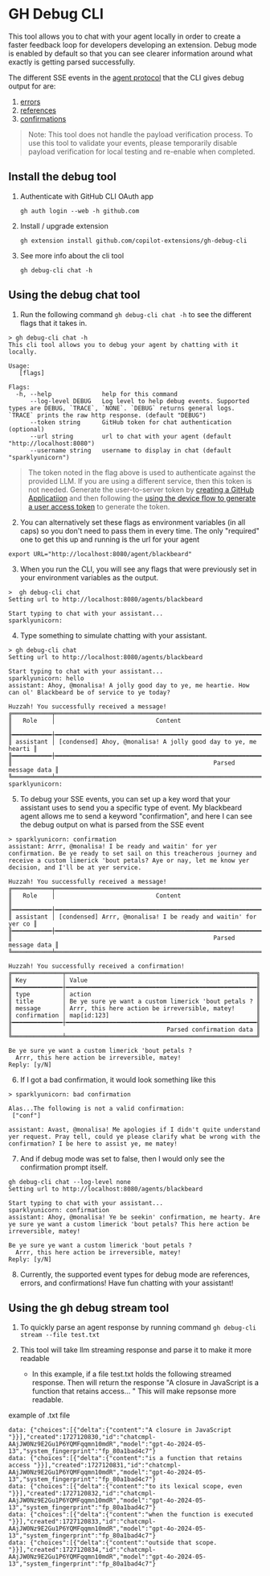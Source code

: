 # GH Debug CLI

This tool allows you to chat with your agent locally in order to create a faster feedback loop for developers developing an extension.
Debug mode is enabled by default so that you can see clearer information around what exactly is getting parsed successfully.

The different SSE events in the [agent protocol](TODO) that the CLI gives debug output for are:
1. [errors](TODO)
2. [references](TODO)
3. [confirmations](TODO)

> Note: This tool does not handle the payload verification process. To use this tool to validate your events, please temporarily disable payload verification for local testing and re-enable when completed.

## Install the debug tool
1. Authenticate with GitHub CLI OAuth app
   ```shell
   gh auth login --web -h github.com
   ```
1. Install / upgrade extension
   ```shell
   gh extension install github.com/copilot-extensions/gh-debug-cli
   ```
1. See more info about the cli tool
   ```shell
   gh debug-cli chat -h
   ```

## Using the debug chat tool
1. Run the following command `gh debug-cli chat -h` to see the different flags that it takes in.
```
> gh debug-cli chat -h
This cli tool allows you to debug your agent by chatting with it locally.

Usage:
   [flags]

Flags:
  -h, --help              help for this command
      --log-level DEBUG   Log level to help debug events. Supported types are DEBUG, `TRACE`, `NONE`. `DEBUG` returns general logs. `TRACE` prints the raw http response. (default "DEBUG")
      --token string      GitHub token for chat authentication (optional)
      --url string        url to chat with your agent (default "http://localhost:8080")
      --username string   username to display in chat (default "sparklyunicorn")
```
> The token noted in the flag above is used to authenticate against the provided LLM. If you are using a different service, then this token is not needed. Generate the user-to-server token by [creating a GitHub Applicatiion](https://docs.github.com/en/apps/creating-github-apps/about-creating-github-apps/about-creating-github-apps) and then following the [using the device flow to generate a user access token](https://docs.github.com/en/apps/creating-github-apps/authenticating-with-a-github-app/generating-a-user-access-token-for-a-github-app#using-the-device-flow-to-generate-a-user-access-token) to generate the token.
2. You can alternatively set these flags as environment variables (in all caps) so you don't need to pass them in every time. The only "required" one to get this up and running is the url for your agent
```
export URL="http://localhost:8080/agent/blackbeard"
```
3. When you run the CLI, you will see any flags that were previously set in your environment variables as the output.
```
>  gh debug-cli chat
Setting url to http://localhost:8080/agents/blackbeard

Start typing to chat with your assistant...
sparklyunicorn: 
```
4. Type something to simulate chatting with your assistant.
```
> gh debug-cli chat
Setting url to http://localhost:8080/agents/blackbeard

Start typing to chat with your assistant...
sparklyunicorn: hello
assistant: Ahoy, @monalisa! A jolly good day to ye, me heartie. How can ol' Blackbeard be of service to ye today? 

Huzzah! You successfully received a message!
╔═══════════╤════════════════════════════════════════════════════════════════╗
║   Role    │                            Content                             ║
╟━━━━━━━━━━━┼━━━━━━━━━━━━━━━━━━━━━━━━━━━━━━━━━━━━━━━━━━━━━━━━━━━━━━━━━━━━━━━━╢
║ assistant │ [condensed] Ahoy, @monalisa! A jolly good day to ye, me hearti ║
╟━━━━━━━━━━━┼━━━━━━━━━━━━━━━━━━━━━━━━━━━━━━━━━━━━━━━━━━━━━━━━━━━━━━━━━━━━━━━━╢
║                                                        Parsed message data ║
╚═══════════╧════════════════════════════════════════════════════════════════╝
sparklyunicorn: 

```
5. To debug your SSE events, you can set up a key word that your assistant uses to send you a specific type of event. My blackbeard agent allows me to send a keyword "confirmation", and here I can see the debug output on what is parsed from the SSE event
```
> sparklyunicorn: confirmation
assistant: Arrr, @monalisa! I be ready and waitin' for yer confirmation. Be ye ready to set sail on this treacherous journey and receive a custom limerick 'bout petals? Aye or nay, let me know yer decision, and I'll be at yer service.

Huzzah! You successfully received a message!
╔═══════════╤════════════════════════════════════════════════════════════════╗
║   Role    │                            Content                             ║
╟━━━━━━━━━━━┼━━━━━━━━━━━━━━━━━━━━━━━━━━━━━━━━━━━━━━━━━━━━━━━━━━━━━━━━━━━━━━━━╢
║ assistant │ [condensed] Arrr, @monalisa! I be ready and waitin' for yer co ║
╟━━━━━━━━━━━┼━━━━━━━━━━━━━━━━━━━━━━━━━━━━━━━━━━━━━━━━━━━━━━━━━━━━━━━━━━━━━━━━╢
║                                                        Parsed message data ║
╚═══════════╧════════════════════════════════════════════════════════════════╝

Huzzah! You successfully received a confirmation!
╔══════════════╤═════════════════════════════════════════════════════╗
║ Key          │ Value                                               ║
╟━━━━━━━━━━━━━━┼━━━━━━━━━━━━━━━━━━━━━━━━━━━━━━━━━━━━━━━━━━━━━━━━━━━━━╢
║ type         │ action                                              ║
║ title        │ Be ye sure ye want a custom limerick 'bout petals ? ║
║ message      │ Arrr, this here action be irreversible, matey!      ║
║ confirmation │ map[id:123]                                         ║
╟━━━━━━━━━━━━━━┼━━━━━━━━━━━━━━━━━━━━━━━━━━━━━━━━━━━━━━━━━━━━━━━━━━━━━╢
║                                           Parsed confirmation data ║
╚══════════════╧═════════════════════════════════════════════════════╝

Be ye sure ye want a custom limerick 'bout petals ?
  Arrr, this here action be irreversible, matey!
Reply: [y/N]
```
6. If I got a bad confirmation, it would look something like this
```
> sparklyunicorn: bad confirmation

Alas...The following is not a valid confirmation:
 ["conf"]

assistant: Avast, @monalisa! Me apologies if I didn't quite understand yer request. Pray tell, could ye please clarify what be wrong with the confirmation? I be here to assist ye, me matey!
```
7. And if debug mode was set to false, then I would only see the confirmation prompt itself.
```
gh debug-cli chat --log-level none
Setting url to http://localhost:8080/agents/blackbeard

Start typing to chat with your assistant...
sparklyunicorn: confirmation
assistant: Ahoy, @monalisa! Ye be seekin' confirmation, me hearty. Are ye sure ye want a custom limerick 'bout petals? This here action be irreversible, matey!

Be ye sure ye want a custom limerick 'bout petals ?
  Arrr, this here action be irreversible, matey!
Reply: [y/N]
```
8. Currently, the supported event types for debug mode are references, errors, and confirmations! Have fun chatting with your assistant!


## Using the gh debug stream tool
1. To quickly parse an agent response by running command `gh debug-cli stream --file test.txt`  
   
2. This tool will take llm streaming response and parse it to make it more readable

   - In this example, if a file test.txt holds the following streamed response. Then will return the response "A closure in JavaScript is a function that retains access... " This will make repsonse more readable.

example of .txt file
```
data: {"choices":[{"delta":{"content":"A closure in JavaScript "}}],"created":1727120830,"id":"chatcmpl-AAjJW0Nz9E2Gu1P6YQMFqqmn10mdR","model":"gpt-4o-2024-05-13","system_fingerprint":"fp_80a1bad4c7"}
data: {"choices":[{"delta":{"content":"is a function that retains access "}}],"created":1727120831,"id":"chatcmpl-AAjJW0Nz9E2Gu1P6YQMFqqmn10mdR","model":"gpt-4o-2024-05-13","system_fingerprint":"fp_80a1bad4c7"}
data: {"choices":[{"delta":{"content":"to its lexical scope, even "}}],"created":1727120832,"id":"chatcmpl-AAjJW0Nz9E2Gu1P6YQMFqqmn10mdR","model":"gpt-4o-2024-05-13","system_fingerprint":"fp_80a1bad4c7"}
data: {"choices":[{"delta":{"content":"when the function is executed "}}],"created":1727120833,"id":"chatcmpl-AAjJW0Nz9E2Gu1P6YQMFqqmn10mdR","model":"gpt-4o-2024-05-13","system_fingerprint":"fp_80a1bad4c7"}
data: {"choices":[{"delta":{"content":"outside that scope. "}}],"created":1727120834,"id":"chatcmpl-AAjJW0Nz9E2Gu1P6YQMFqqmn10mdR","model":"gpt-4o-2024-05-13","system_fingerprint":"fp_80a1bad4c7"}
```